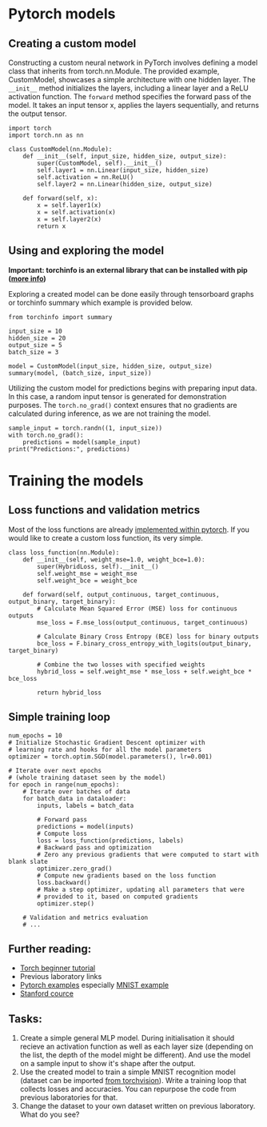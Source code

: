 # Pytorch models
## Creating a custom model

Constructing a custom neural network in PyTorch involves defining a model class that inherits from torch.nn.Module. The provided example, CustomModel, showcases a simple architecture with one hidden layer. The ```__init__``` method initializes the layers, including a linear layer and a ReLU activation function. The ```forward``` method specifies the forward pass of the model. It takes an input tensor x, applies the layers sequentially, and returns the output tensor.

```
import torch
import torch.nn as nn

class CustomModel(nn.Module):
    def __init__(self, input_size, hidden_size, output_size):
        super(CustomModel, self).__init__()
        self.layer1 = nn.Linear(input_size, hidden_size)
        self.activation = nn.ReLU()
        self.layer2 = nn.Linear(hidden_size, output_size)

    def forward(self, x):
        x = self.layer1(x)
        x = self.activation(x)
        x = self.layer2(x)
        return x
```

## Using and exploring the model
**Important: torchinfo is an external library that can be installed with pip ([more info](https://github.com/TylerYep/torchinfo))**

Exploring a created model can be done easily through tensorboard graphs or torchinfo summary which example is provided below.
```
from torchinfo import summary

input_size = 10
hidden_size = 20
output_size = 5
batch_size = 3

model = CustomModel(input_size, hidden_size, output_size)
summary(model, (batch_size, input_size))
```
Utilizing the custom model for predictions begins with preparing input data. In this case, a random input tensor is generated for demonstration purposes. The ```torch.no_grad()``` context ensures that no gradients are calculated during inference, as we are not training the model.
```
sample_input = torch.randn((1, input_size))
with torch.no_grad():
    predictions = model(sample_input)
print("Predictions:", predictions)
```
# Training the models
## Loss functions and validation metrics
Most of the loss functions are already [implemented within pytorch](https://pytorch.org/docs/stable/nn.html#loss-functions). If you would like to create a custom loss function, its very simple.
```
class loss_function(nn.Module):
    def __init__(self, weight_mse=1.0, weight_bce=1.0):
        super(HybridLoss, self).__init__()
        self.weight_mse = weight_mse
        self.weight_bce = weight_bce

    def forward(self, output_continuous, target_continuous, output_binary, target_binary):
        # Calculate Mean Squared Error (MSE) loss for continuous outputs
        mse_loss = F.mse_loss(output_continuous, target_continuous)

        # Calculate Binary Cross Entropy (BCE) loss for binary outputs
        bce_loss = F.binary_cross_entropy_with_logits(output_binary, target_binary)

        # Combine the two losses with specified weights
        hybrid_loss = self.weight_mse * mse_loss + self.weight_bce * bce_loss

        return hybrid_loss
```
## Simple training loop
```
num_epochs = 10
# Initialize Stochastic Gradient Descent optimizer with 
# learning rate and hooks for all the model parameters
optimizer = torch.optim.SGD(model.parameters(), lr=0.001)

# Iterate over next epochs 
# (whole training dataset seen by the model)
for epoch in range(num_epochs):
    # Iterate over batches of data
    for batch_data in dataloader:
        inputs, labels = batch_data

        # Forward pass
        predictions = model(inputs)
        # Compute loss
        loss = loss_function(predictions, labels)
        # Backward pass and optimization
        # Zero any previous gradients that were computed to start with blank slate
        optimizer.zero_grad()
        # Compute new gradients based on the loss function
        loss.backward()
        # Make a step optimizer, updating all parameters that were 
        # provided to it, based on computed gradients
        optimizer.step()

    # Validation and metrics evaluation
    # ...
```
## Further reading:
- [Torch beginner tutorial](https://pytorch.org/tutorials/beginner/basics/buildmodel_tutorial.html)
- Previous laboratory links
- [Pytorch examples](https://github.com/pytorch/examples) especially [MNIST example](https://github.com/pytorch/examples/blob/main/mnist/main.py)
- [Stanford cource](https://cs230.stanford.edu/blog/pytorch/)
## Tasks:

1. Create a simple general MLP model. During initialisation it should recieve an activation function as well as each layer size (depending on the list, the depth of the model might be different). And use the model on a sample input to show it's shape after the output.
2. Use the created model to train a simple MNIST recognition model (dataset can be imported [from torchvision](https://pytorch.org/vision/main/generated/torchvision.datasets.MNIST.html)). Write a training loop that collects losses and accuracies. You can repurpose the code from previous laboratories for that.
3. Change the dataset to your own dataset written on previous laboratory. What do you see?